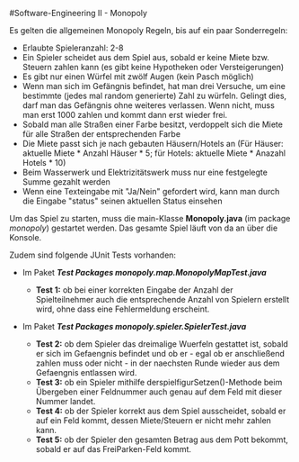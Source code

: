 #Software-Engineering II - Monopoly

Es gelten die allgemeinen Monopoly Regeln, bis auf ein paar Sonderregeln:
- Erlaubte Spieleranzahl: 2-8
- Ein Spieler scheidet aus dem Spiel aus, sobald er keine Miete bzw. Steuern zahlen kann (es gibt keine Hypotheken oder Versteigerungen)
- Es gibt nur einen Würfel mit zwölf Augen (kein Pasch möglich)
- Wenn man sich im Gefängnis befindet, hat man drei Versuche, um eine bestimmte (jedes mal random generierte) Zahl zu würfeln. Gelingt dies, darf man das Gefängnis ohne weiteres verlassen. Wenn nicht, muss man erst 1000 zahlen und kommt dann erst wieder frei.
- Sobald man alle Straßen einer Farbe besitzt, verdoppelt sich die Miete für alle Straßen der entsprechenden Farbe
- Die Miete passt sich je nach gebauten Häusern/Hotels an (Für Häuser: aktuelle Miete * Anzahl Häuser * 5; für Hotels: aktuelle Miete * Anazahl Hotels * 10)
- Beim Wasserwerk und Elektrizitätswerk muss nur eine festgelegte Summe gezahlt werden
- Wenn eine Texteingabe mit "Ja/Nein" gefordert wird, kann man durch die Eingabe "status" seinen aktuellen Status einsehen

Um das Spiel zu starten, muss die main-Klasse **Monopoly.java** (im package *monopoly*) gestartet werden.
Das gesamte Spiel läuft von da an über die Konsole.


Zudem sind folgende JUnit Tests vorhanden:
- Im Paket **_Test Packages monopoly.map.MonopolyMapTest.java_**
    - **Test 1:** ob bei einer korrekten Eingabe der Anzahl der Spielteilnehmer auch die entsprechende Anzahl von Spielern erstellt wird, ohne dass eine Fehlermeldung erscheint.
    
- Im Paket **_Test Packages monopoly.spieler.SpielerTest.java_**
  - **Test 2:** ob dem Spieler das dreimalige Wuerfeln gestattet ist, sobald er sich im Gefaengnis befindet und ob er - egal ob er anschließend zahlen muss oder nicht - in der naechsten Runde wieder aus dem Gefaengnis entlassen wird.
  - **Test 3:** ob ein Spieler mithilfe derspielfigurSetzen()-Methode beim Übergeben einer Feldnummer auch genau auf dem Feld mit dieser Nummer landet.
  - **Test 4:** ob der Spieler korrekt aus dem Spiel ausscheidet, sobald er auf ein Feld kommt, dessen Miete/Steuern er nicht mehr zahlen kann.
  - **Test 5:** ob der Spieler den gesamten Betrag aus dem Pott bekommt, sobald er auf das FreiParken-Feld kommt.
